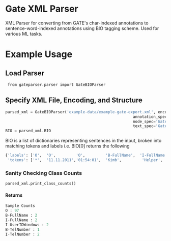 # Gate XML Parser
XML Parser for converting from GATE's char-indexed annotations to sentence-word-indexed annotations using BIO tagging scheme.  Used for various ML tasks. 

# Example Usage
## Load Parser
` from gateparser.parser import GateBIOParser`

## Specify XML File, Encoding, and Structure
```python
parsed_xml = GateBIOParser('example-data/example-gate-export.xml', encoding='windows-1252', 
                                                        annotation_spec='GateDocument.AnnotationSet',
                                                        node_spec='GateDocument.TextWithNodes',
                                                        text_spec='GateDocument.TextWithNodes')
BIO = parsed_xml.BIO
```
BIO is a list of dictionaries representing sentences in the input, broken into matching tokens and labels
i.e. BIO[0] returns the following
```python
{'labels': ['O',  'O',         'O',         'B-FullName',  'I-FullName',  'O',  'I-UserIDWindows',  'O',  'O',    'O'],
 'tokens': ['*',  '11.11.2011','01:54:01',  'Kimb',         'Helper',     '(',  'HELPER',           ')',  'Tel',  '.']}
``` 
### Sanity Checking Class Counts
```python 
parsed_xml.print_class_counts()
```

#### Returns
```python
Sample Counts
O : 97
B-FullName : 2
I-FullName : 2
I-UserIDWindows : 2
B-TelNumber : 1
I-TelNumber : 2
```
